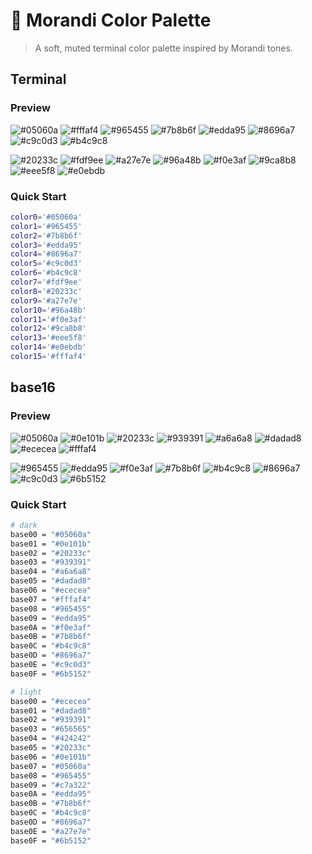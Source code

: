 # 🎨 Morandi Color Palette

> A soft, muted terminal color palette inspired by Morandi tones.

## Terminal 

### Preview

![#05060a](https://fakeimg.pl/96/05060a/fffaf4/?text=%2305060a&font=noto&font_size=12)
![#fffaf4](https://fakeimg.pl/96/fffaf4/05060a/?text=%23fffaf4&font=noto&font_size=12)
![#965455](https://fakeimg.pl/96/965455/fffaf4/?text=%23965455&font=noto&font_size=12)
![#7b8b6f](https://fakeimg.pl/96/7b8b6f/fffaf4/?text=%237b8b6f&font=noto&font_size=12)
![#edda95](https://fakeimg.pl/96/edda95/05060a/?text=%23edda95&font=noto&font_size=12)
![#8696a7](https://fakeimg.pl/96/8696a7/05060a/?text=%238696a7&font=noto&font_size=12)
![#c9c0d3](https://fakeimg.pl/96/c9c0d3/05060a/?text=%23c9c0d3&font=noto&font_size=12)
![#b4c9c8](https://fakeimg.pl/96/b4c9c8/05060a/?text=%23b4c9c8&font=noto&font_size=12)

![#20233c](https://fakeimg.pl/96/20233c/fffaf4/?text=%2320233c&font=noto&font_size=12)
![#fdf9ee](https://fakeimg.pl/96/fdf9ee/05060a/?text=%23fdf9ee&font=noto&font_size=12)
![#a27e7e](https://fakeimg.pl/96/a27e7e/05060a/?text=%23a27e7e&font=noto&font_size=12)
![#96a48b](https://fakeimg.pl/96/96a48b/05060a/?text=%2396a48b&font=noto&font_size=12)
![#f0e3af](https://fakeimg.pl/96/f0e3af/05060a/?text=%23f0e3af&font=noto&font_size=12)
![#9ca8b8](https://fakeimg.pl/96/9ca8b8/05060a/?text=%239ca8b8&font=noto&font_size=12)
![#eee5f8](https://fakeimg.pl/96/eee5f8/05060a/?text=%23eee5f8&font=noto&font_size=12)
![#e0ebdb](https://fakeimg.pl/96/e0ebdb/05060a/?text=%23e0ebdb&font=noto&font_size=12)

### Quick Start

```bash
color0='#05060a'
color1='#965455'
color2='#7b8b6f'
color3='#edda95'
color4='#8696a7'
color5='#c9c0d3'
color6='#b4c9c8'
color7='#fdf9ee'
color8='#20233c'
color9='#a27e7e'
color10='#96a48b'
color11='#f0e3af'
color12='#9ca8b8'
color13='#eee5f8'
color14='#e0ebdb'
color15='#fffaf4'
```

## base16

### Preview

![#05060a](https://fakeimg.pl/96/05060a/fffaf4/?text=%2305060a&font=noto&font_size=12)
![#0e101b](https://fakeimg.pl/96/0e101b/fffaf4/?text=%230e101b&font=noto&font_size=12)
![#20233c](https://fakeimg.pl/96/20233c/fffaf4/?text=%2320233c&font=noto&font_size=12)
![#939391](https://fakeimg.pl/96/939391/fffaf4/?text=%23939391&font=noto&font_size=12)
![#a6a6a8](https://fakeimg.pl/96/a6a6a8/fffaf4/?text=%23a6a6a8&font=noto&font_size=12)
![#dadad8](https://fakeimg.pl/96/dadad8/fffaf4/?text=%23dadad8&font=noto&font_size=12)
![#ececea](https://fakeimg.pl/96/ececea/fffaf4/?text=%23ececea&font=noto&font_size=12)
![#fffaf4](https://fakeimg.pl/96/fffaf4/05060a/?text=%23fffaf4&font=noto&font_size=12)

![#965455](https://fakeimg.pl/96/965455/fffaf4/?text=%23965455&font=noto&font_size=12)
![#edda95](https://fakeimg.pl/96/edda95/05060a/?text=%23edda95&font=noto&font_size=12)
![#f0e3af](https://fakeimg.pl/96/f0e3af/05060a/?text=%23f0e3af&font=noto&font_size=12)
![#7b8b6f](https://fakeimg.pl/96/7b8b6f/fffaf4/?text=%237b8b6f&font=noto&font_size=12)
![#b4c9c8](https://fakeimg.pl/96/b4c9c8/05060a/?text=%23b4c9c8&font=noto&font_size=12)
![#8696a7](https://fakeimg.pl/96/8696a7/05060a/?text=%238696a7&font=noto&font_size=12)
![#c9c0d3](https://fakeimg.pl/96/c9c0d3/05060a/?text=%23c9c0d3&font=noto&font_size=12)
![#6b5152](https://fakeimg.pl/96/6b5152/fffaf4/?text=%236b5152&font=noto&font_size=12)

### Quick Start

```bash
# dark
base00 = "#05060a"
base01 = "#0e101b"
base02 = "#20233c"
base03 = "#939391"
base04 = "#a6a6a8"
base05 = "#dadad8"
base06 = "#ececea"
base07 = "#fffaf4"
base08 = "#965455"
base09 = "#edda95"
base0A = "#f0e3af"
base0B = "#7b8b6f"
base0C = "#b4c9c8"
base0D = "#8696a7"
base0E = "#c9c0d3"
base0F = "#6b5152"
```

```bash
# light
base00 = "#ececea"
base01 = "#dadad8"
base02 = "#939391"
base03 = "#656565"
base04 = "#424242"
base05 = "#20233c"
base06 = "#0e101b"
base07 = "#05060a"
base08 = "#965455"
base09 = "#c7a322"
base0A = "#edda95"
base0B = "#7b8b6f"
base0C = "#b4c9c8"
base0D = "#8696a7"
base0E = "#a27e7e"
base0F = "#6b5152"
```
